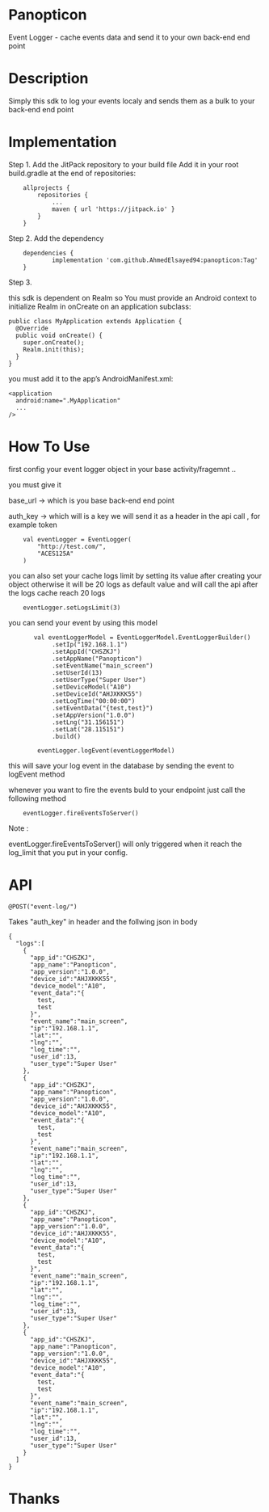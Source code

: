 # Panopticon
Event Logger - cache events data and send it to your own back-end end point

# Description
Simply this sdk to log your events localy and sends them as a bulk to your back-end end point

# Implementation

Step 1. Add the JitPack repository to your build file
Add it in your root build.gradle at the end of repositories:

```
	allprojects {
		repositories {
			...
			maven { url 'https://jitpack.io' }
		}
	}
```
  
Step 2. Add the dependency

```
	dependencies {
	        implementation 'com.github.AhmedElsayed94:panopticon:Tag'
	}
  ```
  
Step 3. 

this sdk is dependent on Realm so You must provide an Android context to initialize Realm in onCreate on an application subclass:

```
public class MyApplication extends Application {
  @Override
  public void onCreate() {
    super.onCreate();
    Realm.init(this);
  }
}
```
you must add it to the app’s AndroidManifest.xml:

```
<application
  android:name=".MyApplication"
  ...
/>

```
# How To Use

first config your event logger object in your base activity/fragemnt .. 

you must give it 

base_url -> which is you base back-end end point

auth_key -> which will is a key we will send it as a header in the api call , for example token 

        val eventLogger = EventLogger(
            "http://test.com/",
            "ACES125A"
        )

you can also set your cache logs limit by setting its value after creating your object otherwise it will be 20 logs as default value and will call the api after the logs cache reach 20 logs 

        eventLogger.setLogsLimit(3)
        
you can send your event by using this model

```
       val eventLoggerModel = EventLoggerModel.EventLoggerBuilder()
            .setIp("192.168.1.1")
            .setAppId("CHSZKJ")
            .setAppName("Panopticon")
            .setEventName("main_screen")
            .setUserId(13)
            .setUserType("Super User")
            .setDeviceModel("A10")
            .setDeviceId("AHJXKKK55")
            .setLogTime("00:00:00")
            .setEventData("{test,test}")
            .setAppVersion("1.0.0")
            .setLng("31.156151")
            .setLat("28.115151")
            .build()

        eventLogger.logEvent(eventLoggerModel)

```
this will save your log event in the database by sending the event to logEvent method

whenever you want to fire the events buld to your endpoint just call the following method

        eventLogger.fireEventsToServer()
        
Note :  

eventLogger.fireEventsToServer() will only triggered when it reach the log_limit that you put in your config.

# API

```
@POST("event-log/")

```
Takes "auth_key" in header and the follwing json in body

```
{
  "logs":[
    {
      "app_id":"CHSZKJ",
      "app_name":"Panopticon",
      "app_version":"1.0.0",
      "device_id":"AHJXKKK55",
      "device_model":"A10",
      "event_data":"{
        test,
        test
      }",
      "event_name":"main_screen",
      "ip":"192.168.1.1",
      "lat":"",
      "lng":"",
      "log_time":"",
      "user_id":13,
      "user_type":"Super User"
    },
    {
      "app_id":"CHSZKJ",
      "app_name":"Panopticon",
      "app_version":"1.0.0",
      "device_id":"AHJXKKK55",
      "device_model":"A10",
      "event_data":"{
        test,
        test
      }",
      "event_name":"main_screen",
      "ip":"192.168.1.1",
      "lat":"",
      "lng":"",
      "log_time":"",
      "user_id":13,
      "user_type":"Super User"
    },
    {
      "app_id":"CHSZKJ",
      "app_name":"Panopticon",
      "app_version":"1.0.0",
      "device_id":"AHJXKKK55",
      "device_model":"A10",
      "event_data":"{
        test,
        test
      }",
      "event_name":"main_screen",
      "ip":"192.168.1.1",
      "lat":"",
      "lng":"",
      "log_time":"",
      "user_id":13,
      "user_type":"Super User"
    },
    {
      "app_id":"CHSZKJ",
      "app_name":"Panopticon",
      "app_version":"1.0.0",
      "device_id":"AHJXKKK55",
      "device_model":"A10",
      "event_data":"{
        test,
        test
      }",
      "event_name":"main_screen",
      "ip":"192.168.1.1",
      "lat":"",
      "lng":"",
      "log_time":"",
      "user_id":13,
      "user_type":"Super User"
    }
  ]
}
```

# Thanks





  
